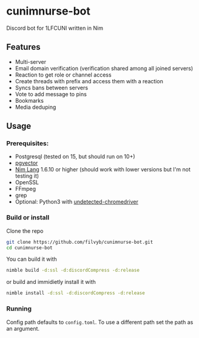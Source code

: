 # cunimnurse-bot
Discord bot for 1LFCUNI written in Nim

## Features
- Multi-server
- Email domain verification (verification shared among all joined servers)
- Reaction to get role or channel access
- Create threads with prefix and access them with a reaction
- Syncs bans between servers
- Vote to add message to pins
- Bookmarks
- Media deduping

## Usage
### Prerequisites:
* Postgresql (tested on 15, but should run on 10+)
* [pgvector](https://github.com/pgvector/pgvector)
* [Nim Lang](https://nim-lang.org/install.html) 1.6.10 or higher (should work with lower versions but I'm not testing it)
* OpenSSL
* FFmpeg
* grep
* Optional: Python3 with [undetected-chromedriver](https://github.com/ultrafunkamsterdam/undetected-chromedriver)

### Build or install
Clone the repo
```bash
git clone https://github.com/filvyb/cunimnurse-bot.git
cd cunimnurse-bot
```
You can build it with
```bash
nimble build -d:ssl -d:discordCompress -d:release
```
or build and immidietly install it with
```bash
nimble install -d:ssl -d:discordCompress -d:release
```

### Running
Config path defaults to `config.toml`. To use a different path set the path as an argument.
